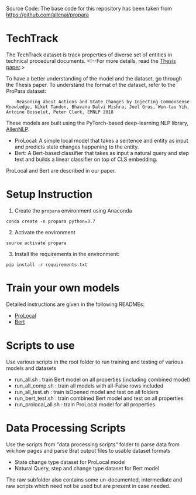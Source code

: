 <!-- # EMNLP 2018 Update
Data and code related to our recent [EMNLP'18 paper] (https://arxiv.org/abs/1808.10012) is released on 31st Oct 2018.

**Code contributors: Bhavana Dalvi Mishra, Niket Tandon, Joel Grus

Detailed instructions to train your own ProStruct model can be found in: EMNLP18-README.md

To evaluate your model's predictions on the ProPara task (EMNLP'18),
please Download the evaluator code from a separate leaderboard repository: https://github.com/allenai/aristo-leaderboard/tree/master/propara


ProPara leaderboard is now live at: https://leaderboard.allenai.org/propara -->


Source Code:
The base code for this repository has been taken from https://github.com/allenai/propara

# TechTrack
The TechTrack dataset is track properties of diverse set of entities in technical procedural documents. <!--For more details, read the [Thesis paper](SaranshGoyal.pdf).>

To have a better understanding of the model and the dataset, go through the Thesis paper. To understand the format of the dataset, refer to the ProPara dataset:
```
    Reasoning about Actions and State Changes by Injecting Commonsense Knowledge, Niket Tandon, Bhavana Dalvi Mishra, Joel Grus, Wen-tau Yih, Antoine Bosselut, Peter Clark, EMNLP 2018
```

These models are built using the PyTorch-based deep-learning NLP library, [AllenNLP](http://allennlp.org/).

 * ProLocal: A simple local model that takes a sentence and entity as input and predicts state changes happening to the entity.
 * Bert: A Bert-based classifier that takes as input a natural query and step text and builds a linear classifier on top of CLS embedding.

ProLocal and Bert are described in our paper.

<!--   ```
    Reasoning about Actions and State Changes by Injecting Commonsense Knowledge, Bhavana Dalvi Mishra, Lifu Huang, Niket Tandon, Wen-tau Yih, Peter Clark, NAACL 2018
  ```
  ** Bhavana Dalvi Mishra and Lifu Huang contributed equally to this work.


ProStruct model is described in our EMNLP'18 paper:
   ```
    Reasoning about Actions and State Changes by Injecting Commonsense Knowledge, Niket Tandon, Bhavana Dalvi Mishra, Joel Grus, Wen-tau Yih, Antoine Bosselut, Peter Clark, EMNLP 2018
   ```
   ** Niket Tandon and Bhavana Dalvi Mishra contributed equally to this work. -->

# Setup Instruction

1. Create the `propara` environment using Anaconda

  ```
  conda create -n propara python=3.7
  ```

2. Activate the environment

  ```
  source activate propara
  ```

3. Install the requirements in the environment: 

  ```
  pip install -r requirements.txt
  ```

<!-- 4. Test installation

 ```
 pytest -v -->
 <!-- ``` -->

<!-- # Download the dataset
You can download the ProPara dataset from
  ```
   http://data.allenai.org/propara/
  ```  -->

# Train your own models
Detailed instructions are given in the following READMEs:
 * [ProLocal](data/naacl18/prolocal/README.md)
 * [Bert](data/naacl18/bert/README.md)

# Scripts to use
Use various scripts in the root folder to run training and testing of various models and datasets
 * run_all.sh : train Bert model on all properties (including combined model)
 * run_all_comp.sh : train all models with all-False rows included
 * run_all_test.sh : train isOpened model and test on all folders
 * run_bert_test.sh : train combined Bert model and test on all properties
 * run_prolocal_all.sh : train ProLocal model for all properties

# Data Processing Scripts
Use the scripts from "data processing scripts" folder to parse data from wikihow pages and parse Brat output files to usable dataset formats
* State change type dataset for ProLocal model
* Natural Query, step and change type dataset for Bert model

The raw subfolder also contains some un-documented, intermediate and raw scripts which need not be used but are present in case needed.
